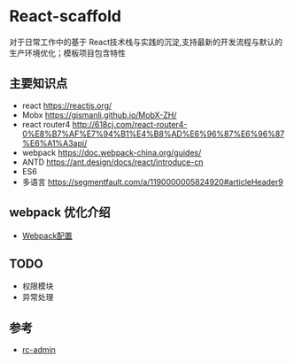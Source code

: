 # React-scaffold

对于日常工作中的基于 React技术栈与实践的沉淀,支持最新的开发流程与默认的生产环境优化；模板项目包含特性

## 主要知识点 
* react  https://reactjs.org/
* Mobx   https://gismanli.github.io/MobX-ZH/
* react router4  http://618cj.com/react-router4-0%E8%B7%AF%E7%94%B1%E4%B8%AD%E6%96%87%E6%96%87%E6%A1%A3api/
* webpack   https://doc.webpack-china.org/guides/
* ANTD      https://ant.design/docs/react/introduce-cn
* ES6   
* 多语言    https://segmentfault.com/a/1190000005824920#articleHeader9

## webpack 优化介绍

* [Webpack配置](http://www.jianshu.com/p/a46e30d7ef39)

## TODO
* 权限模块
* 异常处理

## 参考

* [rc-admin](https://github.com/SuJunming/rc-admin)